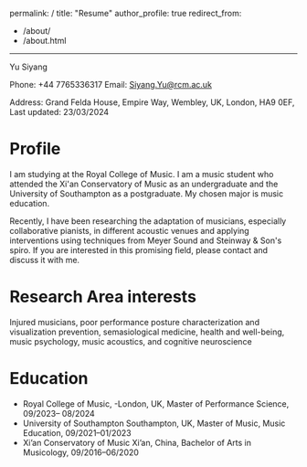 
 permalink: /
title: "Resume"
author_profile: true
redirect_from:

- /about/
- /about.html

---

Yu Siyang

Phone: +44 7765336317 Email: [Siyang.Yu@rcm.ac.uk](mailto:Siyang.Yu@rcm.ac.uk) 

Address: Grand Felda House, Empire Way, Wembley, UK, London, HA9 0EF, Last updated: 23/03/2024

# Profile

I am studying at the Royal College of Music. I  am a music student who attended the Xi'an Conservatory of Music as an undergraduate and the University of Southampton as a postgraduate. My chosen major is music education. 

Recently, I have been researching the adaptation of musicians, especially collaborative pianists, in different acoustic venues and applying interventions using techniques from Meyer Sound and Steinway & Son's spiro. If you are interested in this promising field, please contact and discuss it with me.

# Research Area interests

Injured musicians, poor performance posture characterization and visualization prevention, semasiological medicine, health and well-being, music psychology, music acoustics, and cognitive neuroscience

# Education

- Royal College of Music, -London, UK, Master of Performance Science, 09/2023– 08/2024
- University of Southampton Southampton, UK, Master of Music, Music Education, 09/2021–01/2023
- Xi’an Conservatory of Music Xi’an, China, Bachelor of Arts in Musicology, 09/2016–06/2020        




